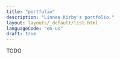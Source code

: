 ```yaml
---
title: "portfolio"
description: "Linnea Kirby's portfolio."
layout: layouts/_default/list.html
languageCode: "en-us"
draft: true
---
```


TODO


